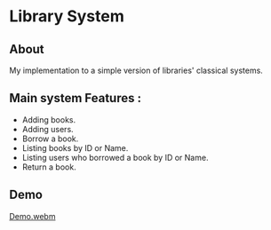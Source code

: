 # Library System

  ## About
  
  My implementation to a simple version of libraries' classical systems.
  
  ## Main system Features :

  * Adding books.
  * Adding users.
  * Borrow a book.
  * Listing books by ID or Name.
  * Listing users who borrowed a book by ID or Name.
  * Return a book.


## Demo
[Demo.webm](https://github.com/user-attachments/assets/c1b188cb-95d1-4231-a636-fa5b4cb8f480)
